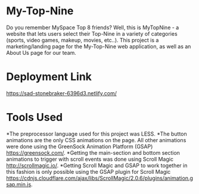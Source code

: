 # My-Top-Nine
Do you remember MySpace Top 8 friends? Well, this is MyTopNine - a website that lets users select their Top-Nine in a variety of categories (sports, video games, makeup, movies, etc..). This project is a marketing/landing page for the My-Top-Nine web application, as well as an About Us page for our team.

# Deployment Link
https://sad-stonebraker-6396d3.netlify.com/

# Tools Used
*The preprocessor language used for this project was LESS.
*The button animations are the only CSS animations on the page. All other animations were done using the GreenSock Animation Platform (GSAP) https://greensock.com/.
*Getting the main-section and bottom section animations to trigger with scroll events was done using Scroll Magic http://scrollmagic.io/.
*Getting Scroll Magic and GSAP to work together in this fashion is only possible using the GSAP plugin for Scroll Magic https://cdnjs.cloudflare.com/ajax/libs/ScrollMagic/2.0.6/plugins/animation.gsap.min.js.
